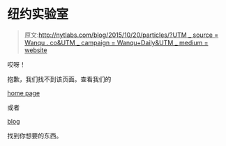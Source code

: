 # 纽约实验室

> 原文:[http://nytlabs.com/blog/2015/10/20/particles/?UTM _ source = Wanqu . co&UTM _ campaign = Wanqu+Daily&UTM _ medium = website](http://nytlabs.com/blog/2015/10/20/particles/?utm_source=wanqu.co&utm_campaign=Wanqu+Daily&utm_medium=website)

哎呀！

抱歉，我们找不到该页面。查看我们的

[home page](/index-archive.html)

或者

[blog](http://www.nytlabs.com/blog)

找到你想要的东西。